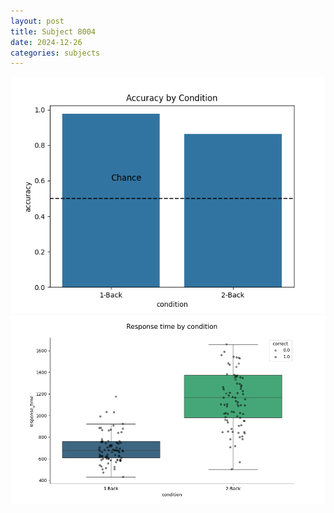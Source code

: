 ```yaml
---
layout: post
title: Subject 8004
date: 2024-12-26
categories: subjects
---
```


![](data/8004/run-8/8004_ATS_acc.png)
![](data/8004/run-8/8004_ATS_rt.png)
